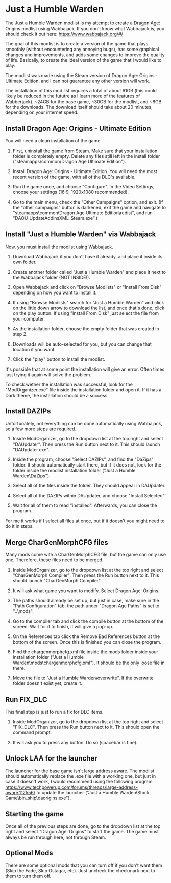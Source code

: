 # Just a Humble Warden

The Just a Humble Warden modlist is my attempt to create a Dragon Age: Origins modlist using Wabbajack. If you don't know what Wabbajack is, you should check it out here: <https://www.wabbajack.org/#/>

The goal of this modlist is to create a version of the game that plays smoothly (without encountering any annoying bugs), has some graphical changes and improvements, and adds some changes to improve the quality of life. Basically, to create the ideal version of the game that I would like to play.

The modlist was made using the Steam version of Dragon Age: Origins - Ultimate Edition, and I can not guarantee any other version will work.

The installation of this mod list requires a total of about 61GB (this could likely be reduced in the fututre as I learn more of the features of Wabberjack). ~24GB for the base game, ~30GB for the modlist, and ~8GB for the downloads. The download itself should take about 20 minutes, depending on your internet speed.

## Install Dragon Age: Origins - Ultimate Edition

You will need a clean installation of the game.

1. First, uninstall the game from Steam. Make sure that your installation folder is completely empty. Delete any files still left in the install folder ("steamapps/common/Dragon Age Ultimate Edition").

2. Install Dragon Age: Origins - Ultimate Edition. You will need the most recent version of the game, with all of the DLC's available.

3. Run the game once, and choose "Configure". In the Video Settings, choose your settings (16:9, 1920x1080 recommended). 

4. Go to the main menu, check the "Other Campaigns" option, and exit. (If the "other campaigns" button is darkened, exit the game and navigate to "steamapps\common\Dragon Age Ultimate Edition\redist", and run "DAOU_UpdateAddinsXML_Steam.exe".)

## Install "Just a Humble Warden" via Wabbajack

Now, you must install the modlist using Wabbajack.

1. Download Wabbajack if you don't have it already, and place it inside its own folder.

2. Create another folder called "Just a Humble Warden" and place it next to the Wabbajack folder (NOT INSIDE!).

3. Open Wabbajack and click on "Browse Modlists" or "Install From Disk" depending on how you want to install it.

3. If using "Browse Modlists" search for "Just a Humble Warden" and click on the little down arrow to download the list, and once that's done, click on the play button. If using "Install From Disk" just select the file from your computer.

4. As the installation folder, choose the empty folder that was created in step 2.

5. Downloads will be auto-selected for you, but you can change that location if you want. 

6. Click the "play" button to install the modlist.

It's possible that at some point the installation will give an error. Often times just trying it again will solve the problem.

To check wether the installation was successful, look for the "ModOrganizer.exe" file inside the installation folder and open it. If it has a Dark theme, the installation should be a success.

## Install DAZIPs

Unfortunately, not everything can be done automatically using Wabbajack, so a few more steps are required.

1. Inside ModOrganizer, go to the dropdown list at the top right and select "DAUpdater". Then press the Run button next to it. This should launch "DAUpdater.exe".

2. Inside the program, choose "Select DAZIPs", and find the "DaZips" folder. It should automatically start there, but if it does not, look for the folder inside the modlist installation folder ("Just a Humble Warden\DaZips"). 

3. Select all of the files inside the folder. They should appear in DAUpdater.

4. Select all of the DAZIPs within DAUpdater, and choose "Install Selected".

5. Wait for all of them to read "installed". Afterwards, you can close the program.

For me it works if I select all files at once, but if it doesn't you might need to do it in steps.

## Merge CharGenMorphCFG files

Many mods come with a CharGenMorphCFG file, but the game can only use one. Therefore, these files need to be merged.

1. Inside ModOrganizer, go to the dropdown list at the top right and select "CharGenMorph Compiler". Then press the Run button next to it. This should launch "CharGenMorph Compiler".

2. It will ask what game you want to modify. Select Dragon Age: Origins.

3. The paths should already be set up, but just in case, make sure in the "Path Configuration" tab, the path under "Dragon Age Paths" is set to "..\mods".

4. Go to the compiler tab and click the compile button at the bottom of the screen. Wait for it to finish, it will give a pop-up.

5. On the References tab click the Remove Bad References button at the bottom of the screen. Once this is finished you can close the program.

6. Find the chargenmorphcfg.xml file inside the mods folder inside your installation folder ("Just a Humble Warden\mods\chargenmorphcfg.xml"). It should be the only loose file in there.

7. Move the file to "Just a Humble Warden\overwrite\". If the overwrite folder doesn't exist yet, create it.

## Run FIX_DLC

This final step is just to run a fix for DLC items.

1. Inside ModOrganizer, go to the dropdown list at the top right and select "FIX_DLC". Then press the Run button next to it. This should open the command prompt.

2. It will ask you to press any button. Do so (spacebar is fine).

## Unlock LAA for the launcher

The launcher for the base game isn't large address aware. The modlist should automatically replace the .exe file with a working one, but just in case it doesn't work, I would recommend using the following program <https://www.techpowerup.com/forums/threads/large-address-aware.112556/> to update the launcher ("Just a Humble Warden\Stock Game\bin_ship\daorigins.exe").

## Starting the game

Once all of the previous steps are done, go to the dropdown list at the top right and select "Dragon Age: Origins" to start the game. The game must always be run through here, not through Steam.

## Optional Mods

There are some optional mods that you can turn off if you don't want them (Skip the Fade, Skip Ostagar, etc). Just uncheck the checkmark next to them to turn them off.
